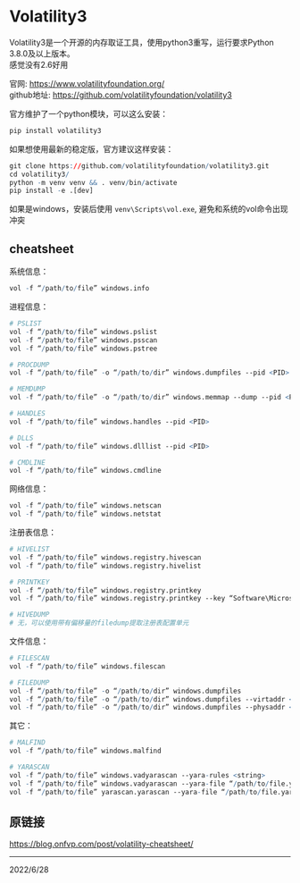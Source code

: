 # Volatility3

Volatility3是一个开源的内存取证工具，使用python3重写，运行要求Python 3.8.0及以上版本。  
感觉没有2.6好用  

官网: https://www.volatilityfoundation.org/  
github地址: https://github.com/volatilityfoundation/volatility3  

官方维护了一个python模块，可以这么安装：  
```r
pip install volatility3
```

如果想使用最新的稳定版，官方建议这样安装：  
```r
git clone https://github.com/volatilityfoundation/volatility3.git
cd volatility3/
python -m venv venv && . venv/bin/activate
pip install -e .[dev]
```

如果是windows，安装后使用 `venv\Scripts\vol.exe`, 避免和系统的vol命令出现冲突  


## cheatsheet
系统信息：  
```r
vol -f “/path/to/file” windows.info
```

进程信息：  
```r
# PSLIST
vol -f “/path/to/file” windows.pslist
vol -f “/path/to/file” windows.psscan
vol -f “/path/to/file” windows.pstree

# PROCDUMP
vol -f “/path/to/file” -o “/path/to/dir” windows.dumpfiles ‑‑pid <PID>

# MEMDUMP
vol -f “/path/to/file” -o “/path/to/dir” windows.memmap ‑‑dump ‑‑pid <PID>

# HANDLES
vol -f “/path/to/file” windows.handles ‑‑pid <PID>

# DLLS
vol -f “/path/to/file” windows.dlllist ‑‑pid <PID>

# CMDLINE
vol -f “/path/to/file” windows.cmdline
```

网络信息：  
```r
vol -f “/path/to/file” windows.netscan
vol -f “/path/to/file” windows.netstat
```

注册表信息：  
```r
# HIVELIST
vol -f “/path/to/file” windows.registry.hivescan
vol -f “/path/to/file” windows.registry.hivelist

# PRINTKEY
vol -f “/path/to/file” windows.registry.printkey
vol -f “/path/to/file” windows.registry.printkey ‑‑key “Software\Microsoft\Windows\CurrentVersion”

# HIVEDUMP
# 无，可以使用带有偏移量的filedump提取注册表配置单元
```

文件信息：  
```r
# FILESCAN
vol -f “/path/to/file” windows.filescan

# FILEDUMP
vol -f “/path/to/file” -o “/path/to/dir” windows.dumpfiles
vol -f “/path/to/file” -o “/path/to/dir” windows.dumpfiles ‑‑virtaddr <offset>
vol -f “/path/to/file” -o “/path/to/dir” windows.dumpfiles ‑‑physaddr <offset>
```

其它：  
```r
# MALFIND
vol -f “/path/to/file” windows.malfind

# YARASCAN
vol -f “/path/to/file” windows.vadyarascan ‑‑yara-rules <string>
vol -f “/path/to/file” windows.vadyarascan ‑‑yara-file “/path/to/file.yar”
vol -f “/path/to/file” yarascan.yarascan ‑‑yara-file “/path/to/file.yar”
```

## 原链接
https://blog.onfvp.com/post/volatility-cheatsheet/  


---
2022/6/28  
